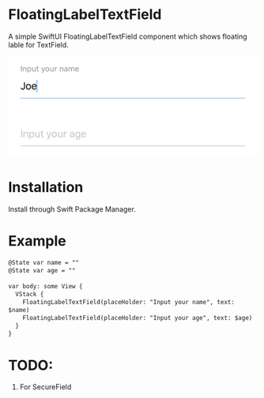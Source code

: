 # FloatingLabelTextField

A simple SwiftUI FloatingLabelTextField component which shows floating lable for TextField.

![Screenshot](./images/screen.png)

# Installation

Install through Swift Package Manager.

# Example

```
@State var name = ""
@State var age = ""

var body: some View {
  VStack {
    FloatingLabelTextField(placeHolder: "Input your name", text: $name)
    FloatingLabelTextField(placeHolder: "Input your age", text: $age)
  }
}
```

# TODO:

1. For SecureField





